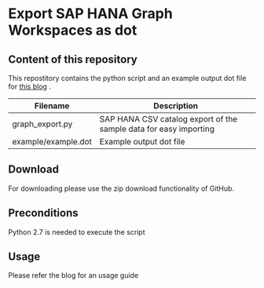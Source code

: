 # Export SAP HANA Graph Workspaces as dot

## Content of this repository
This repostitory contains the python script and an example output dot file for [this blog](https://blogs.sap.com/2018/07/27/export-sap-hana-graph-workspaces-as-dot/) .

| Filename            | Description                                                       |
| ------------------- | ----------------------------------------------------------------- |
| graph_export.py     | SAP HANA CSV catalog export of the sample data for easy importing |
| example/example.dot | Example output dot file                                           |

## Download
For downloading please use the zip download functionality of GitHub.

## Preconditions
Python 2.7 is needed to execute the script

## Usage
Please refer the blog for an usage guide
